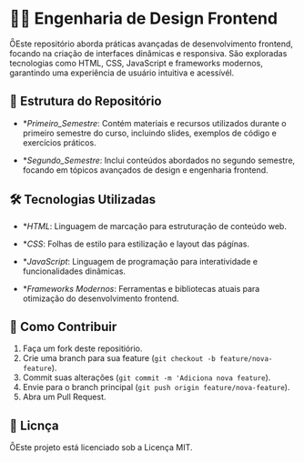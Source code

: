 # 🎨🚀 Engenharia de Design Frontend
Este repositório aborda práticas avançadas de desenvolvimento frontend, focando na criação de interfaces dinâmicas e responsiva. São exploradas tecnologias como HTML, CSS, JavaScript e frameworks modernos, garantindo uma experiência de usuário intuitiva e acessívél.

## 📂 Estrutura do Repositório

- **Primeiro_Semestre*: Contém materiais e recursos utilizados durante o primeiro semestre do curso, incluindo slides, exemplos de código e exercícios práticos.

- **Segundo_Semestre*: Inclui conteúdos abordados no segundo semestre, focando em tópicos avançados de design e engenharia frontend.

## 🛠️ Tecnologias Utilizadas

- **HTML*: Linguagem de marcação para estruturação de conteúdo web.

- **CSS*: Folhas de estilo para estilização e layout das págínas.

- **JavaScript*: Linguagem de programação para interatividade e funcionalidades dinâmicas.

- **Frameworks Modernos*: Ferramentas e bibliotecas atuais para otimização do desenvolvimento frontend.

## 🤝 Como Contribuir
1. Faça um fork deste repositiório.
2. Crie uma branch para sua feature (`git checkout -b feature/nova-feature`).
3. Commit suas alterações (`git commit -m 'Adiciona nova feature`).
4. Envie para o branch principal (`git push origin feature/nova-feature`).
5. Abra um Pull Request.

## 📄 Licnça

Este projeto está licenciado sob a Licença MIT.
